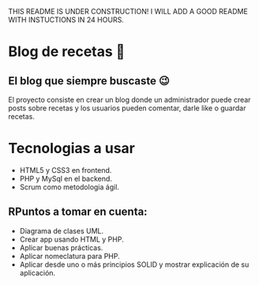 THIS README IS UNDER CONSTRUCTION! I WILL ADD A GOOD README WITH INSTUCTIONS IN 24 HOURS.
# Blog de recetas 🥙
## El blog que siempre buscaste 😉

El proyecto consiste en crear un blog donde un administrador puede crear posts sobre recetas y los usuarios pueden comentar, darle like o guardar recetas.

# Tecnologias a usar

- HTML5 y CSS3 en frontend.
- PHP y MySql en el backend.
- Scrum como metodologia ágil.

## RPuntos a tomar en cuenta:

- Diagrama de clases UML.
- Crear app usando HTML y PHP.
- Aplicar buenas prácticas.
- Aplicar nomeclatura para PHP.
- Aplicar desde uno o más principios SOLID y mostrar explicación de su aplicación.
